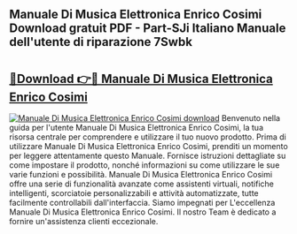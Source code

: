 ## Manuale Di Musica Elettronica Enrico Cosimi Download gratuit PDF - Part-SJi Italiano Manuale dell'utente di riparazione 7Swbk

# <h2><a href="http://dfgvux2.blite.top/?on=Manuale+Di+Musica+Elettronica+Enrico+Cosimi">🔗Download 👉🔴 Manuale Di Musica Elettronica Enrico Cosimi</a></h2>

[![Manuale Di Musica Elettronica Enrico Cosimi download](https://i.imgur.com/lujVjoI.png)](http://dfgvux2.blite.top/?on=Manuale+Di+Musica+Elettronica+Enrico+Cosimi)
Benvenuto nella guida per l'utente Manuale Di Musica Elettronica Enrico Cosimi, la tua risorsa centrale per comprendere e utilizzare il tuo nuovo prodotto. Prima di utilizzare Manuale Di Musica Elettronica Enrico Cosimi, prenditi un momento per leggere attentamente questo Manuale. Fornisce istruzioni dettagliate su come impostare il prodotto, nonché informazioni su come utilizzare le sue varie funzioni e possibilità. Manuale Di Musica Elettronica Enrico Cosimi offre una serie di funzionalità avanzate come assistenti virtuali, notifiche intelligenti, scorciatoie personalizzabili e attività automatizzate, tutte facilmente controllabili dall'interfaccia. Siamo impegnati per L'eccellenza Manuale Di Musica Elettronica Enrico Cosimi. Il nostro Team è dedicato a fornire un'assistenza clienti eccezionale.
